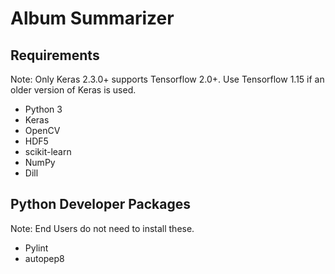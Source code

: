 # Album Summarizer
## Requirements
Note: Only Keras 2.3.0+ supports Tensorflow 2.0+. Use Tensorflow 1.15 if an older version of Keras is used.
- Python 3
- Keras
- OpenCV
- HDF5
- scikit-learn
- NumPy
- Dill

## Python Developer Packages
Note: End Users do not need to install these.
- Pylint
- autopep8
